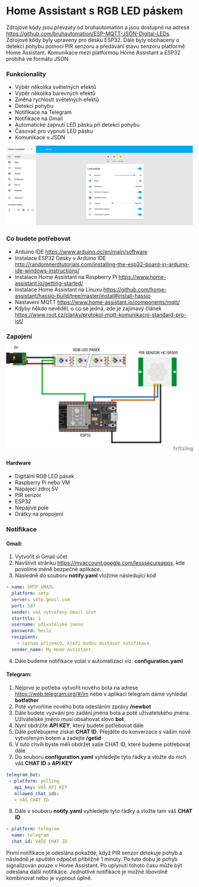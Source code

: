 # Home Assistant s RGB LED páskem

Zdrojové kódy jsou převzaty od bruhautomation a jsou dostupné na adrese https://github.com/bruhautomation/ESP-MQTT-JSON-Digital-LEDs. 
Zdrojové kódy byly upraveny pro desku ESP32. Dále byly obohaceny o detekci pohybu pomocí PIR senzoru a předávání stavu senzoru platformě Home Assistant. Komunikace mezi platformou Home Assistant a ESP32 probíhá ve formátu JSON.

### Funkcionality
- Výběr několika světelných efektů 
- Výběr několika barevných efektů
- Změna rychlosti světelných efektů
- Detekci pohybu 
- Notifikace na Telegram
- Notifikace na Gmail
- Automatické zapnutí LED pásku při detekci pohybu
- Časovač pro vypnutí LED pásku
- Komunikace v JSON


![alt text](https://github.com/stuchlajz/pds/blob/master/HA.PNG?raw=true "Zapojení")

### Co budete potřebovat

- Arduino IDE
https://www.arduino.cc/en/main/software
- Instalace ESP32 Desky v Arduino IDE
http://randomnerdtutorials.com/installing-the-esp32-board-in-arduino-ide-windows-instructions/
- Instalace Home Assistant na Raspberry Pi
https://www.home-assistant.io/getting-started/
- Instalace Home Assistant na Linuxu
https://github.com/home-assistant/hassio-build/tree/master/install#install-hassio
- Nastavení MQTT
https://www.home-assistant.io/components/mqtt/
- Kdyby někdo nevěděl, o co se jedná, zde je zajímavý článek
https://www.root.cz/clanky/protokol-mqtt-komunikacni-standard-pro-iot/

### Zapojení
![alt text](https://github.com/stuchlajz/pds/blob/master/zapojeni.png?raw=true "Zapojení")

#### Hardware
- Digitální RGB LED pásek
- Raspberry Pi nebo VM
- Napájecí zdroj 5V
- PIR senzor
- ESP32
- Nepájivé pole
- Drátky na propojení


### Notifikace
#### Gmail:
1)	Vytvořit si Gmail účet
2)	Navštívit stránku https://myaccount.google.com/lesssecureapps, kde povolíme méně bezpečné aplikace.
3)	Následně do souboru **notify.yaml** vložíme následující kód
```yaml
- name: SMTP_GMAIL
  platform: smtp
  server: smtp.gmail.com
  port: 587
  sender: váš vytvořený Gmail účet
  starttls: 1
  username: uživatelské jméno
  password: heslo
  recipient: 
    - seznam příjemců, kteří budou dostávat notifikace
  sender_name: My Home Assistant
  ```
4)	Dále budeme notifikace volat v automatizaci viz. **configuration.yaml**
#### Telegram:
1)	Nejprve je potřeba vytvořit nového bota na adrese https://web.telegram.org/#/im nebo v aplikaci telegram dáme vyhledat **botfather**
2)	Poté vytvoříme nového bota odesláním zprávy **/newbot**
3)	Dále budete vyzváni pro zadání jména bota a poté uživatelského jména. Uživatelské jméno musí obsahovat slovo **bot**
4)	Nyní obdržíte **API KEY**, který budete potřebovat dále
5)	Dále potřebujeme získat **CHAT ID**. Přejděte do konverzace s vaším nově vytvořeným botem a zadejte **/getid**
6)	V tuto chvíli byste měli obdržet vaše CHAT ID, které budeme potřebovat dále
7)	Do souboru **configuration.yaml** vyhledejte tyto řádky a vložte do nich váš **CHAT ID** a **API KEY**
```yaml
telegram_bot:
 - platform: polling
   api_key: VÁŠ API KEY
   allowed_chat_ids:
   - VÁŠ CHAT ID
```
8)	Dále v souboru **notify.yaml**  vyhledejte tyto řádky a vložte tam váš **CHAT ID**
```yaml
- platform: telegram
  name: telegram
  chat_id: VAŠE CHAT ID
  ```
První notifikace je odeslána pokaždé, když PIR senzor detekuje pohyb a následně je spuštěn odpočet přibližně 1 minuty. Po tuto dobu je pohyb signalizován pouze v Home Assistant. Po uplynutí tohoto času může být odeslána další notifikace. Jednotlivé notifikace je možné libovolně kombinovat nebo je vypnout úplně. 

